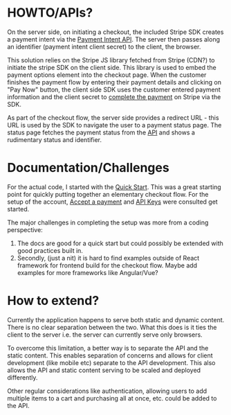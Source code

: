 # HOWTO/APIs?
On the server side, on initiating a checkout, the included Stripe SDK creates a payment intent via the [Payment Intent API](https://stripe.com/docs/api/payment_intents/create). The server then passes along an identifier (payment intent client secret) to the client, the browser.

This solution relies on the Stripe JS library fetched from Stripe (CDN?) to initiate the stripe SDK on the client side. This library is used to embed the payment options element into the checkout page. When the customer finishes the payment flow by entering their payment details and clicking on "Pay Now" button, the client side SDK uses the customer entered payment information and the client secret to [complete the payment](https://stripe.com/docs/api/payment_intents/confirm) on Stripe via the SDK.

As part of the checkout flow, the server side provides a redirect URL - this URL is used by the SDK to navigate the user to a payment status page. The status page fetches the payment status from the [API](https://stripe.com/docs/api/payment_intents/retrieve) and shows a rudimentary status and identifier.


# Documentation/Challenges
For the actual code, I started with the [Quick Start](https://stripe.com/docs/payments/quickstart). This was a great starting point for quickly putting together an elementary checkout flow. For the setup of the account, [Accept a payment](https://stripe.com/docs/payments/accept-a-payment) and [API Keys](https://stripe.com/docs/keys) were consulted get started.

The major challenges in completing the setup was more from a coding perspective:
1. The docs are good for a quick start but could possibly be extended with good practices built in.
2. Secondly, (just a nit) it is hard to find examples outside of React framework for frontend build for the checkout flow. Maybe add examples for more frameworks like Angular/Vue?

# How to extend?
Currently the application happens to serve both static and dynamic content. There is no clear separation between the two. What this does is it ties the client to the server i.e. the server can currently serve only browsers.

To overcome this limitation, a better way is to separate the API and the static content. This enables separation of concerns and allows for client development (like mobile etc) separate to the API development. This also allows the API and static content serving to be scaled and deployed differently.

Other regular considerations like authentication, allowing users to add multiple items to a cart and purchasing all at once, etc. could be added to the API.